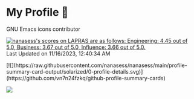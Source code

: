 # My Profile 👋

GNU Emacs icons contributor

<!--START_SECTION:lapras-card-->
<p ><a href="https://lapras.com/public/nanasess" target="_blank" rel="noopener noreferrer"><img alt="nanasess's scores on LAPRAS are as follows: Engineering: 4.45 out of 5.0, Business: 3.67 out of 5.0, Influence: 3.66 out of 5.0." src="https://lapras-card-generator.vercel.app/api/svg?e=4.45&b=3.67&i=3.66&b1=%23767676&b2=%23e1e1e1&i1=%23888888&i2=%23cccccc&l=en" width="400" ></a>  
Last Updated on 11/16/2023, 12:40:34 AM</p>
<!--END_SECTION:lapras-card-->
[![](https://raw.githubusercontent.com/nanasess/nanasess/main/profile-summary-card-output/solarized/0-profile-details.svg)](https://github.com/vn7n24fzkq/github-profile-summary-cards)
<!-- [![](https://raw.githubusercontent.com/nanasess/nanasess/main/profile-summary-card-output/solarized/2-most-commit-language.svg)](https://github.com/vn7n24fzkq/github-profile-summary-cards) -->
<!-- [![](https://raw.githubusercontent.com/nanasess/nanasess/main/profile-summary-card-output/solarized/3-stats.svg)](https://github.com/vn7n24fzkq/github-profile-summary-cards) -->

![](https://komarev.com/ghpvc/?username=nanasess&color=green)
<!-- [![My Qiita contributions](https://qiita-badge.apiapi.app/s/nanasess/contributions.svg)](http://qiita.com/nanasess) -->

<!--
### Hi there 👋
**nanasess/nanasess** is a ✨ _special_ ✨ repository because its `README.md` (this file) appears on your GitHub profile.

Here are some ideas to get you started:

- 🔭 I’m currently working on ...
- 🌱 I’m currently learning ...
- 👯 I’m looking to collaborate on ...
- 🤔 I’m looking for help with ...
- 💬 Ask me about ...
- 📫 How to reach me: ...
- 😄 Pronouns: ...
- ⚡ Fun fact: ...
-->
